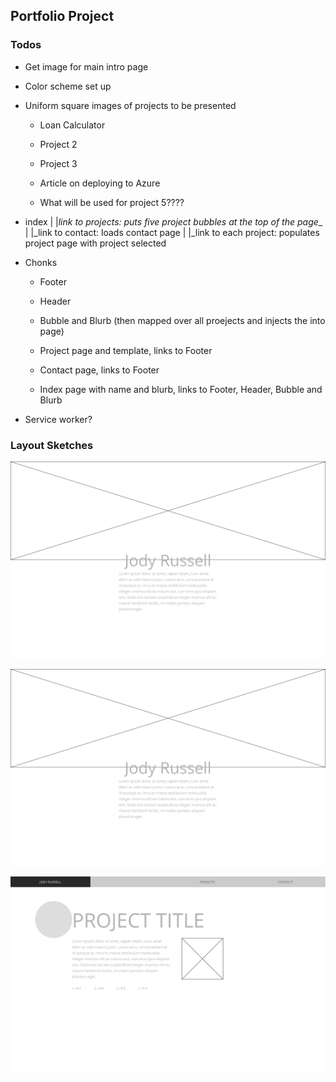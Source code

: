 ## Portfolio Project

### Todos

* Get image for main intro page

* Color scheme set up

* Uniform square images of projects to be presented

    * Loan Calculator

    * Project 2

    * Project 3

    * Article on deploying to Azure

    * What will be used for project 5????

* index
    |
    |_link to projects: puts five project bubbles at the top of the page__
    |
    |_link to contact: loads contact page
    |
    |_link to each project: populates project page with project selected

* Chonks

    * Footer
    
    * Header

    * Bubble and Blurb (then mapped over all proejects and injects the into page)

    * Project page and template, links to Footer

    * Contact page, links to Footer

    * Index page with name and blurb, links to Footer, Header, Bubble and Blurb

* Service worker?

### Layout Sketches

![ScreenOne](https://raw.githubusercontent.com/missjody/workportfolio/master/public/Screen%201.png)

![ScreenTwo](https://raw.githubusercontent.com/missjody/workportfolio/master/public/Screen%201.png)

![ScreenThree](https://raw.githubusercontent.com/missjody/workportfolio/master/public/Screen3.png)
